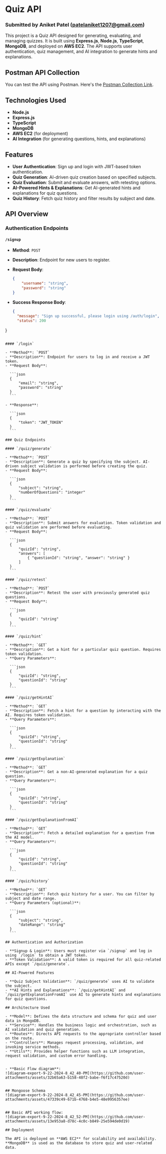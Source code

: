 # Quiz API
### Submitted by Aniket Patel (patelaniket1207@gmail.com)
This project is a Quiz API designed for generating, evaluating, and managing quizzes. It is built using **Express.js**, **Node.js**, **TypeScript**, **MongoDB**, and deployed on **AWS EC2**. The API supports user authentication, quiz management, and AI integration to generate hints and explanations.

## Postman API Collection
You can test the API using Postman. Here's the [Postman Collection Link](https://www.postman.com/science-physicist-66853210/workspace/quizzer-ai/collection/25703225-8912f530-404a-4691-a160-a833e50a3a45?action=share&creator=25703225).

## Technologies Used

- **Node.js**
- **Express.js**
- **TypeScript**
- **MongoDB**
- **AWS EC2** (for deployment)
- **AI Integration** (for generating questions, hints, and explanations)

## Features

- **User Authentication**: Sign up and login with JWT-based token authentication.
- **Quiz Generation**: AI-driven quiz creation based on specified subjects.
- **Quiz Evaluation**: Submit and evaluate answers, with retesting options.
- **AI-Powered Hints & Explanations**: Get AI-generated hints and explanations for quiz questions.
- **Quiz History**: Fetch quiz history and filter results by subject and date.

## API Overview

### Authentication Endpoints

#### `/signup`

- **Method**: `POST`
- **Description**: Endpoint for new users to register.
- **Request Body**:
  ```json
  {
      "username": "string",
      "password": "string"
  }
  ```

- **Success Response Body**:
  ```json
  {
    "message": "Sign up successful, please login using /auth/login",
    "status": 200
}
  ```  

#### `/login`

- **Method**: `POST`
- **Description**: Endpoint for users to log in and receive a JWT token.
- **Request Body**:

    ```json
    {
        "email": "string",
        "password": "string"
    }
    ```

- **Response**:

    ```json
    {
        "token": "JWT_TOKEN"
    }
    ```

### Quiz Endpoints

#### `/quiz/generate`

- **Method**: `POST`
- **Description**: Generate a quiz by specifying the subject. AI-driven subject validation is performed before creating the quiz.
- **Request Body**:

    ```json
    {
        "subject": "string",
        "numberOfQuestions": "integer"
    }
    ```

#### `/quiz/evaluate`

- **Method**: `POST`
- **Description**: Submit answers for evaluation. Token validation and quiz validation are performed before evaluating.
- **Request Body**:

    ```json
    {
        "quizId": "string",
        "answers": [
            { "questionId": "string", "answer": "string" }
        ]
    }
    ```

#### `/quiz/retest`

- **Method**: `POST`
- **Description**: Retest the user with previously generated quiz questions.
- **Request Body**:

    ```json
    {
        "quizId": "string"
    }
    ```

#### `/quiz/hint`

- **Method**: `GET`
- **Description**: Get a hint for a particular quiz question. Requires token validation.
- **Query Parameters**:

    ```json
    {
        "quizId": "string",
        "questionId": "string"
    }
    ```

#### `/quiz/getHintAI`

- **Method**: `GET`
- **Description**: Fetch a hint for a question by interacting with the AI. Requires token validation.
- **Query Parameters**:

    ```json
    {
        "quizId": "string",
        "questionId": "string"
    }
    ```

#### `/quiz/getExplanation`

- **Method**: `GET`
- **Description**: Get a non-AI-generated explanation for a quiz question.
- **Query Parameters**:

    ```json
    {
        "quizId": "string",
        "questionId": "string"
    }
    ```

#### `/quiz/getExplanationFromAI`

- **Method**: `GET`
- **Description**: Fetch a detailed explanation for a question from the AI model.
- **Query Parameters**:

    ```json
    {
        "quizId": "string",
        "questionId": "string"
    }
    ```

#### `/quiz/history`

- **Method**: `GET`
- **Description**: Fetch quiz history for a user. You can filter by subject and date range.
- **Query Parameters (optional)**:

    ```json
    {
        "subject": "string",
        "dateRange": "string"
    }
    ```

## Authentication and Authorization

- **Signup & Login**: Users must register via `/signup` and log in using `/login` to obtain a JWT token.
- **Token Validation**: A valid token is required for all quiz-related APIs except `/quiz/generate`.

## AI-Powered Features

- **Quiz Subject Validation**: `/quiz/generate` uses AI to validate the subject.
- **AI Hints and Explanations**: `/quiz/getHintAI` and `/quiz/getExplanationFromAI` use AI to generate hints and explanations for quiz questions.

## Architecture Used

- **Model**: Defines the data structure and schema for quiz and user data in MongoDB.
- **Service**: Handles the business logic and orchestration, such as AI validation and quiz generation.
- **Routes**: Directs API requests to the appropriate controller based on the route.
- **Controllers**: Manages request processing, validation, and invoking service methods.
- **Utils**: Provides helper functions such as LLM integration, request validation, and custom error handling.


- **Basic Flow diagram**:
  ![diagram-export-9-22-2024-8_42_40-PM](https://github.com/user-attachments/assets/32b65a63-b158-48f2-babe-f6f17c47520d)


## Mongoose Schema
![diagram-export-9-22-2024-8_42_45-PM](https://github.com/user-attachments/assets/47339c49-671b-4768-b4e5-48e9956357ee)


## Basic API working flow:
![diagram-export-9-22-2024-8_42_52-PM](https://github.com/user-attachments/assets/13e953a8-d78c-4c0c-b849-25e594de0d19)

## Deployment

The API is deployed on **AWS EC2** for scalability and availability. **MongoDB** is used as the database to store quiz and user-related data.


